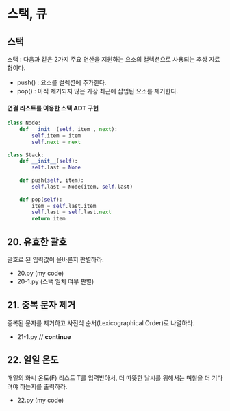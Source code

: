 # 스택, 큐

## 스택
스택 : 다음과 같은 2가지 주요 연산을 지원하는 요소의 컬렉션으로 사용되는 추상 자료형이다.
 - push() : 요소를 컬렉션에 추가한다.
 - pop() : 아직 제거되지 않은 가장 최근에 삽입된 요소를 제거한다.

#### 연결 리스트를 이용한 스택 ADT 구현
```python
class Node:
    def __init__(self, item , next):
        self.item = item
        self.next = next
        
class Stack:
    def __init__(self):
        self.last = None
        
    def push(self, item):
        self.last = Node(item, self.last)
        
    def pop(self):
        item = self.last.item
        self.last = self.last.next
        return item
```

## 20. 유효한 괄호
괄호로 된 입력값이 올바른지 판별하라.

 - 20.py (my code)
 - 20-1.py (스택 일치 여부 판별) 

## 21. 중복 문자 제거
중복된 문자를 제거하고 사전식 순서(Lexicographical Order)로 나열하라.

 - 21-1.py // **continue**

## 22. 일일 온도
매일의 화씨 온도(F) 리스트 T를 입력받아서, 더 따뜻한 날씨를 위해서는 며칠을 더 기다려야 하는지를 출력하라.

 - 22.py (my code)